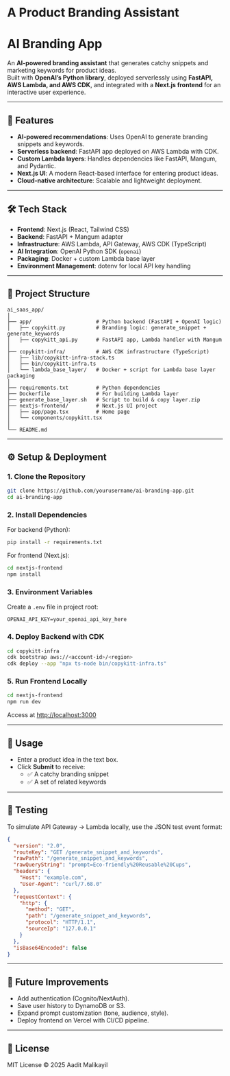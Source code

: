 # A Product Branding Assistant
# AI Branding App  

An **AI-powered branding assistant** that generates catchy snippets and marketing keywords for product ideas.  
Built with **OpenAI’s Python library**, deployed serverlessly using **FastAPI, AWS Lambda, and AWS CDK**, and integrated with a **Next.js frontend** for an interactive user experience.  

---

## 🚀 Features  
- **AI-powered recommendations**: Uses OpenAI to generate branding snippets and keywords.  
- **Serverless backend**: FastAPI app deployed on AWS Lambda with CDK.  
- **Custom Lambda layers**: Handles dependencies like FastAPI, Mangum, and Pydantic.  
- **Next.js UI**: A modern React-based interface for entering product ideas.  
- **Cloud-native architecture**: Scalable and lightweight deployment.  

---

## 🛠️ Tech Stack  
- **Frontend**: Next.js (React, Tailwind CSS)  
- **Backend**: FastAPI + Mangum adapter  
- **Infrastructure**: AWS Lambda, API Gateway, AWS CDK (TypeScript)  
- **AI Integration**: OpenAI Python SDK (`openai`)  
- **Packaging**: Docker + custom Lambda base layer  
- **Environment Management**: dotenv for local API key handling  

---

## 📂 Project Structure  
```
ai_saas_app/
│
├── app/                     # Python backend (FastAPI + OpenAI logic)
│   ├── copykitt.py          # Branding logic: generate_snippet + generate_keywords
│   ├── copykitt_api.py      # FastAPI app, Lambda handler with Mangum
│
├── copykitt-infra/          # AWS CDK infrastructure (TypeScript)
│   ├── lib/copykitt-infra-stack.ts
│   ├── bin/copykitt-infra.ts
│   └── lambda_base_layer/   # Docker + script for Lambda base layer packaging
│
├── requirements.txt         # Python dependencies
├── Dockerfile               # For building Lambda layer
├── generate_base_layer.sh   # Script to build & copy layer.zip
├── nextjs-frontend/         # Next.js UI project
│   ├── app/page.tsx         # Home page
│   └── components/copykitt.tsx
│
└── README.md
```

---

## ⚙️ Setup & Deployment  

### 1. Clone the Repository  
```bash
git clone https://github.com/yourusername/ai-branding-app.git
cd ai-branding-app
```

### 2. Install Dependencies  
For backend (Python):  
```bash
pip install -r requirements.txt
```

For frontend (Next.js):  
```bash
cd nextjs-frontend
npm install
```

### 3. Environment Variables  
Create a `.env` file in project root:  
```
OPENAI_API_KEY=your_openai_api_key_here
```

### 4. Deploy Backend with CDK  
```bash
cd copykitt-infra
cdk bootstrap aws://<account-id>/<region>
cdk deploy --app "npx ts-node bin/copykitt-infra.ts"
```

### 5. Run Frontend Locally  
```bash
cd nextjs-frontend
npm run dev
```
Access at [http://localhost:3000](http://localhost:3000)  

---

## 📖 Usage  
- Enter a product idea in the text box.  
- Click **Submit** to receive:  
  - ✅ A catchy branding snippet  
  - ✅ A set of related keywords  

---

## 🧪 Testing  
To simulate API Gateway → Lambda locally, use the JSON test event format:  
```json
{
  "version": "2.0",
  "routeKey": "GET /generate_snippet_and_keywords",
  "rawPath": "/generate_snippet_and_keywords",
  "rawQueryString": "prompt=Eco-friendly%20Reusable%20Cups",
  "headers": {
    "Host": "example.com",
    "User-Agent": "curl/7.68.0"
  },
  "requestContext": {
    "http": {
      "method": "GET",
      "path": "/generate_snippet_and_keywords",
      "protocol": "HTTP/1.1",
      "sourceIp": "127.0.0.1"
    }
  },
  "isBase64Encoded": false
}
```

---

## 🔮 Future Improvements  
- Add authentication (Cognito/NextAuth).  
- Save user history to DynamoDB or S3.  
- Expand prompt customization (tone, audience, style).  
- Deploy frontend on Vercel with CI/CD pipeline.  

---

## 📜 License  
MIT License © 2025 Aadit Malikayil  
